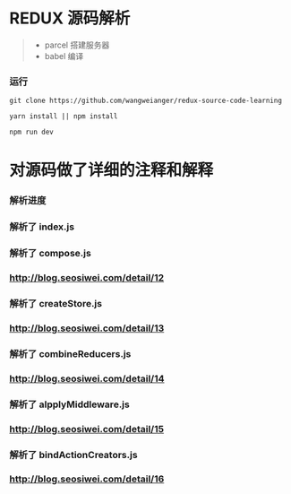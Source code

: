 # REDUX 源码解析

>  * parcel 搭建服务器
>  * babel  编译

### 运行
```
git clone https://github.com/wangweianger/redux-source-code-learning

yarn install || npm install

npm run dev

``` 

# 对源码做了详细的注释和解释

### 解析进度
### 解析了 index.js
### 解析了 compose.js
### http://blog.seosiwei.com/detail/12
### 解析了 createStore.js
### http://blog.seosiwei.com/detail/13
### 解析了 combineReducers.js
### http://blog.seosiwei.com/detail/14
### 解析了 alpplyMiddleware.js
### http://blog.seosiwei.com/detail/15
### 解析了 bindActionCreators.js
### http://blog.seosiwei.com/detail/16